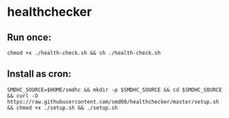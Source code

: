 # healthchecker

## Run once:
```
chmod +x ./health-check.sh && sh ./health-check.sh
```

## Install as cron:
```
SMDHC_SOURCE=$HOME/smdhc && mkdir -p $SMDHC_SOURCE && cd $SMDHC_SOURCE && curl -O https://raw.githubusercontent.com/smd00/healthchecker/master/setup.sh && chmod +x ./setup.sh && ./setup.sh
```